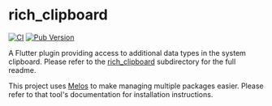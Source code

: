 # rich_clipboard

[![CI](https://github.com/BringingFire/rich_clipboard/actions/workflows/ci.yml/badge.svg)](https://github.com/BringingFire/rich_clipboard/actions/workflows/ci.yml)
[![Pub Version](https://img.shields.io/pub/v/rich_clipboard)](https://pub.dev/packages/rich_clipboard)

A Flutter plugin providing access to additional data types in the system
clipboard. Please refer to the [rich_clipboard][1] subdirectory for the full
readme.

This project uses [Melos][2] to make managing multiple packages easier. Please
refer to that tool's documentation for installation instructions.

[1]: ./rich_clipboard
[2]: https://melos.invertase.dev/